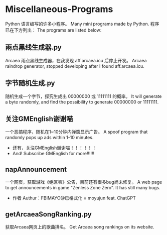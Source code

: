 # Miscellaneous-Programs
Python 语言编写的许多小程序。
Many mini programs made by Python.
程序已在下方列出：
The programs are listed below:
## 雨点黑线生成器.py
Arcaea 雨点黑线生成器，在我发现 aff.arcaea.icu 后停止开发。
Arcaea raindrop generator, stopped developing after I found aff.arcaea.icu.
## 字节随机生成.py
随机生成一个字节，探究生成出 00000000 或 11111111 的概率。
It will generate a byte randomly, and find the possibility to generate 00000000 or 11111111.
## 关注GMEnglish谢谢喵
一个恶搞程序，随机在1~10分钟内弹窗显示广告。
A spoof program that randomly pops up ads within 1-10 minutes.
- 还有，关注GMEnglish谢谢喵！！！！！！
- And! Subscribe GMEnglish for more!!!!!!
## napAnnouncement
一个网页，获取游戏《绝区零》公告，目前还有很多bug尚未修复。
A web page to get announcements in game "Zenless Zone Zero". It has still many bugs.
- 作者 Authur：FBIMAYO@已格式化 × moyujun feat. ChatGPT
## getArcaeaSongRanking.py
获取Arcaea网页上的歌曲排名。
Get Arcaea song rankings on its website.
